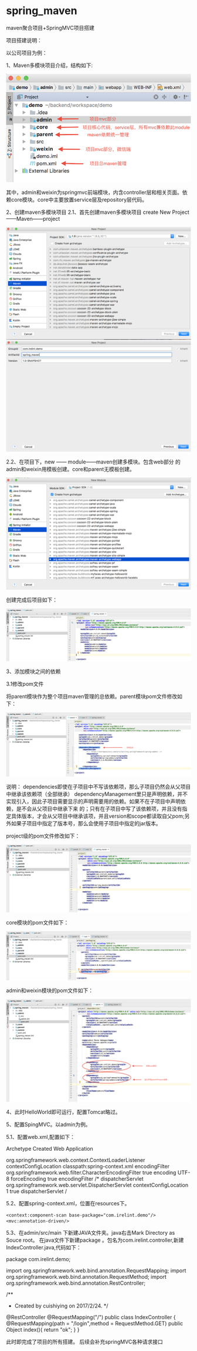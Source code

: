 # spring_maven
maven聚合项目+SpringMVC项目搭建

项目搭建说明：

以公司项目为例：

1、Maven多模块项目介绍，结构如下:

![]( https://github.com/cuishiying/spring_maven/raw/master/img/1.png) 

其中，admin和weixin为springmvc前端模块，内含controller层和相关页面。依赖core模块。core中主要放置service层及repository层代码。

2、创建maven多模块项目
2.1、首先创建maven多模块项目
create New Project——Maven——project

![]( https://github.com/cuishiying/spring_maven/raw/master/img/2.png) 
![]( https://github.com/cuishiying/spring_maven/raw/master/img/3.png) 

2.2、在项目下，new —— module——maven创建多模块。包含web部分
的admin和weixin用模板创建。core和parent无模板创建。

![]( https://github.com/cuishiying/spring_maven/raw/master/img/4.png) 

创建完成后项目如下：

![]( https://github.com/cuishiying/spring_maven/raw/master/img/5.png) 

3、添加模块之间的依赖

3.1修改pom文件

将parent模块作为整个项目maven管理的总依赖。parent模块pom文件修改如下：

![]( https://github.com/cuishiying/spring_maven/raw/master/img/6.png) 

说明：
dependencies即使在子项目中不写该依赖项，那么子项目仍然会从父项目中继承该依赖项（全部继承）
dependencyManagement里只是声明依赖，并不实现引入，因此子项目需要显示的声明需要用的依赖。如果不在子项目中声明依赖，是不会从父项目中继承下来				的；只有在子项目中写了该依赖项，并且没有指定具体版本，才会从父项目中继承该项，并且version和scope都读取自父pom;另外如果子项目中指定了版本号，那么会使用子项目中指定的jar版本。

project级的pom文件修改如下：

![]( https://github.com/cuishiying/spring_maven/raw/master/img/7.png) 

core模块的pom文件如下：

![]( https://github.com/cuishiying/spring_maven/raw/master/img/8.png) 

admin和weixin模块的pom文件如下：

![]( https://github.com/cuishiying/spring_maven/raw/master/img/9.png) 

4、此时HelloWorld即可运行，配置Tomcat略过。

5、配置SpingMVC。以admin为例。

5.1、配置web.xml,配置如下：

<?xml version="1.0" encoding="UTF-8"?>
<web-app xmlns="http://xmlns.jcp.org/xml/ns/javaee" xmlns:xsi="http://www.w3.org/2001/XMLSchema-instance"
         xsi:schemaLocation="http://xmlns.jcp.org/xml/ns/javaee http://xmlns.jcp.org/xml/ns/javaee/web-app_3_1.xsd"
         version="3.1">
  <display-name>Archetype Created Web Application</display-name>

  <listener>
    <listener-class>org.springframework.web.context.ContextLoaderListener</listener-class>
  </listener>
  <context-param>
    <param-name>contextConfigLocation</param-name>
    <param-value>classpath:spring-context.xml</param-value>
  </context-param>

  <!-- Filter -->
  <filter>
    <filter-name>encodingFilter</filter-name>
    <filter-class>org.springframework.web.filter.CharacterEncodingFilter</filter-class>
    <async-supported>true</async-supported>
    <init-param>
      <param-name>encoding</param-name>
      <param-value>UTF-8</param-value>
    </init-param>
    <init-param>
      <param-name>forceEncoding</param-name>
      <param-value>true</param-value>
    </init-param>
  </filter>
  <filter-mapping>
    <filter-name>encodingFilter</filter-name>
    <url-pattern>/*</url-pattern>
  </filter-mapping>

  <servlet>
    <servlet-name>dispatcherServlet</servlet-name>
    <servlet-class>org.springframework.web.servlet.DispatcherServlet</servlet-class>
    <init-param>
      <param-name>contextConfigLocation</param-name>
      <param-value></param-value>
    </init-param>
    <load-on-startup>1</load-on-startup>
    <async-supported>true</async-supported>
  </servlet>
  <servlet-mapping>
    <servlet-name>dispatcherServlet</servlet-name>
    <url-pattern>/</url-pattern>
  </servlet-mapping>

</web-app>

5.2、配置spring-context.xml，位置在resources下。

<?xml version="1.0" encoding="UTF-8"?>
<beans xmlns="http://www.springframework.org/schema/beans"
       xmlns:xsi="http://www.w3.org/2001/XMLSchema-instance"
       xmlns:context="http://www.springframework.org/schema/context"
       xmlns:mvc="http://www.springframework.org/schema/mvc"
       xsi:schemaLocation="http://www.springframework.org/schema/beans
        http://www.springframework.org/schema/beans/spring-beans.xsd
        http://www.springframework.org/schema/context
      http://www.springframework.org/schema/context/spring-context.xsd
        http://www.springframework.org/schema/mvc
      http://www.springframework.org/schema/mvc/spring-mvc.xsd">

    <context:component-scan base-package="com.irelint.demo"/>
    <mvc:annotation-driven/>

</beans>

5.3、在admin/src/main   下新建JAVA文件夹。java右击Mark Directory as  Souce root。
在java文件下新建package  。包名为com.irelint.controller,新建IndexController.java,代码如下：

package com.irelint.demo;

import org.springframework.web.bind.annotation.RequestMapping;
import org.springframework.web.bind.annotation.RequestMethod;
import org.springframework.web.bind.annotation.RestController;


/**
 * Created by cuishiying on 2017/2/24.
 */
 
 
@RestController
@RequestMapping("/")
public class IndexController {
    @RequestMapping(path = "/login",method = RequestMethod.GET)
    public Object index(){
        return "ok";
    }
}

此时即完成了项目的所有搭建。
后续会补充springMVC各种请求接口






